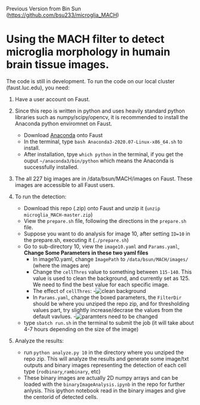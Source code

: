 Previous Version from Bin Sun (https://github.com/bsu233/microglia_MACH)
# Using the MACH filter to detect microglia morphology in humain brain tissue images.
The code is still in development. To run the code on our local cluster (faust.luc.edu), you need: 
1. Have a user account on Faust. 
2. Since this repo is written in python and uses heavily standard python libraries such as numpy/scipy/opencv, it is recommended to install the Anaconda python enviromnet on Faust.
   - Download [Anaconda](https://www.anaconda.com/products/individual#linux) onto Faust
   - In the terminal, type `bash Anaconda3-2020.07-Linux-x86_64.sh` to install.
   - After installation, tpye `which python` in the terminal, if you get the ouput `~/anaconda3/bin/python` which means the Anaconda is successfully installed.

3. The all 227 big images are in /data/bsun/MACH/images on Faust. These images are accessible to all Faust users.
5. To run the detection:
   - Download this repo (.zip) onto Faust and unzip it (`unzip microglia_MACH-master.zip`)
   - View the `prepare.sh` file, following the directions in the `prepare.sh` file.
   - Suppose you want to do analysis for image 10, after setting `ID=10` in the prepare.sh, executing it (`./prepare.sh`)
   - Go to sub-directory 10, view the `image10.yaml` and `Params.yaml`, **Change Some Parameters in these two yaml files**
     - In image10.yaml, change `ImagePath` to `/data/bsun/MACH/images/` (where the images are)
     - Change the `cellThres` value to something between `115-140`. This value is used to clean the background, and currently set as 125. We need to find the best value for each specific image.
     - The effect of `cellThres`:
       -![clean background](./TestImages/cleanbg.png)
     - In `Params.yaml`, change the boxed parameters, the `FilterDir` should be where you unziped the repo zip, and for thresholding values part, try slightly increase/decrase the values from the default vavlues.
       -![paramters need to be changed](./TestImages/param.png)
    - type `sbatch run.sh` in the terminal to submit the job (it will take about 4-7 hours depending on the size of the image)

6.  Analyze the results:
    - run `python analyze.py 10` in the directory where you unziped the repo zip. This will analyze the results and generate some image/txt outputs and binary images representing the detection of each cell type (`rodbinary`,`rambinary`, etc)
    - These binary images are actually 2D numpy arrays and can be loaded with the `binaryImageAnalysis.ipynb` in the repo for further anlysis. This ipython notebook read in the binary images and give the centorid of detected cells.
